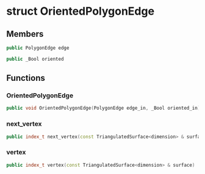 # struct OrientedPolygonEdge


## Members

```cpp
public PolygonEdge edge
```

```cpp
public _Bool oriented
```



## Functions

### OrientedPolygonEdge

```cpp
public void OrientedPolygonEdge(PolygonEdge edge_in, _Bool oriented_in)
```


### next_vertex

```cpp
public index_t next_vertex(const TriangulatedSurface<dimension> & surface)
```


### vertex

```cpp
public index_t vertex(const TriangulatedSurface<dimension> & surface)
```




